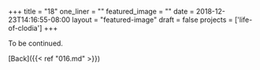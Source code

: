 +++
title = "18"
one_liner = ""
featured_image = ""
date = 2018-12-23T14:16:55-08:00
layout = "featured-image"
draft = false
projects = ['life-of-clodia']
+++

To be continued.

[Back]({{< ref "016.md" >}})
